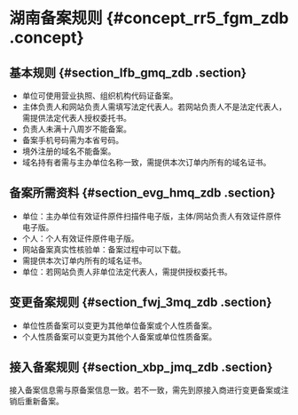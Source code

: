 # 湖南备案规则 {#concept_rr5_fgm_zdb .concept}

## 基本规则 {#section_lfb_gmq_zdb .section}

-   单位可使用营业执照、组织机构代码证备案。
-   主体负责人和网站负责人需填写法定代表人。若网站负责人不是法定代表人，需提供法定代表人授权委托书。
-   负责人未满十八周岁不能备案。
-   备案手机号码需为本省号码。
-   境外注册的域名不能备案。
-   域名持有者需与主办单位名称一致，需提供本次订单内所有的域名证书。

## 备案所需资料 {#section_evg_hmq_zdb .section}

-   单位：主办单位有效证件原件扫描件电子版，主体/网站负责人有效证件原件电子版。
-   个人：个人有效证件原件电子版。
-   网站备案真实性核验单：备案过程中可以下载。
-   需提供本次订单内所有的域名证书。
-   单位：若网站负责人非单位法定代表人，需提供授权委托书。

## 变更备案规则 {#section_fwj_3mq_zdb .section}

-   单位性质备案可以变更为其他单位备案或个人性质备案。
-   个人性质备案可以变更为其他个人备案或单位性质备案。

## 接入备案规则 {#section_xbp_jmq_zdb .section}

接入备案信息需与原备案信息一致。若不一致，需先到原接入商进行变更备案或注销后重新备案。

